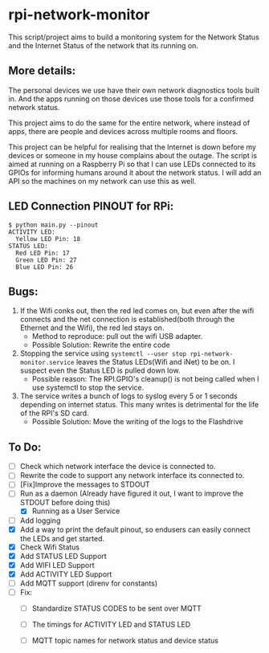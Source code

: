 # rpi-network-monitor

This script/project aims to build a monitoring system for the Network Status and the Internet Status of the network that its running on. 

## More details:
The personal devices we use have their own network diagnostics tools built in. And the apps running on those devices use those tools for a confirmed network
status.

This project aims to do the same for the entire network, where instead of apps, there are people and devices across multiple rooms and floors. 

This project can be helpful for realising that the Internet is down before my devices or someone in my house complains about the outage. The script is
aimed at running on a Raspberry Pi so that I can use LEDs connected to its GPIOs for informing humans around it about the network status. I will add an API so
the machines on my network can use this as well.

## LED Connection PINOUT for RPi:
```
$ python main.py --pinout
ACTIVITY LED:
  Yellow LED Pin: 18
STATUS LED:
  Red LED Pin: 17
  Green LED Pin: 27
  Blue LED Pin: 26
```

## Bugs:
1. If the Wifi conks out, then the red led comes on, but even after the wifi connects and the net connection is established(both through the Ethernet and the Wifi), the red led stays on.
   * Method to reproduce: pull out the wifi USB adapter.
   * Possible Solution: Rewrite the entire code
2. Stopping the service using `systemctl --user stop rpi-network-monitor.service` leaves the Status LEDs(Wifi and iNet) to be on. I suspect even the Status LED is pulled down low.
   * Possible reason: The RPI.GPIO's cleanup() is not being called when I use systemctl to stop the service.
3. The service writes a bunch of logs to syslog every 5 or 1 seconds depending on internet status. This many writes is detrimental for the life of the RPI's SD card.
   * Possible Solution: Move the writing of the logs to the Flashdrive 

## To Do:
* [ ] Check which network interface the device is connected to.
* [ ] Rewrite the code to support any network interface its connected to.
* [ ] [Fix]Improve the messages to STDOUT
* [ ] Run as a daemon (Already have figured it out, I want to improve the STDOUT before doing this)
  * [x] Running as a User Service
* [ ] Add logging
* [x] Add a way to print the default pinout, so endusers can easily connect the LEDs and get started.
* [x] Check Wifi Status
* [x] Add STATUS LED Support
* [x] Add WIFI LED Support
* [x] Add ACTIVITY LED Support
* [ ] Add MQTT support (direnv for constants)
* [ ] Fix:
  * [ ] Standardize STATUS CODES to be sent over MQTT
  * [ ] The timings for ACTIVITY LED and STATUS LED
  * [ ] MQTT topic names for network status and device status

